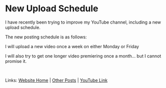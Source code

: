<p><h1>New Upload Schedule</h1></p>
<!--<p><h2>Why Do I Keep Returning to Fedora</h2></p>-->
<p>I have recently been trying to improve my YouTube channel, including a new upload schedule.</p>
<p>The new posting schedule is as follows:</p>
<p>I will upload a new video once a week on either Monday or Friday</p>
<p>I will also try to get one longer video premiering once a month... but I cannot promise it.</p>
<br>
<p>Links: <a href="https://linuxgamer.github.io">Website Home</a> | <a href="https://linuxgamer.github.io/posts">Other Posts</a> | <a href="https://www.youtube.com/channel/UCbBtLFxKBpcwt85EoP0kXRg">YouTube Link</a></p>